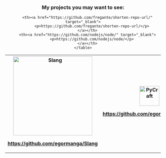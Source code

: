 <div align="center">
	<h3>My projects you may want to see:</h3>
	<table>
		<th><a href="https://github.com/egormanga/Slang" target="_blank">
			<img src="Slang.png" alt="Slang" width=256 />
			<p>https://github.com/egormanga/Slang</p>
		</a></th>
		<th><a href="https://github.com/egormanga/pycraft" target="_blank">
			<img src="PyCraft.png" alt="PyCraft" width=64 />
			<p>https://github.com/egormanga/pycraft</p>
		</a></th>
		
		<th><a href="https://github.com/fregante/shorten-repo-url/" target="_blank">
			<p>https://github.com/fregante/shorten-repo-url/</p>
		</a></th>
		<th><a href="https://github.com/nodejs/node/" target="_blank">
			<p>https://github.com/nodejs/node/</p>
		</a></th>
	</table>
	
	
</div>
